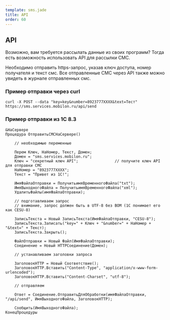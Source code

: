 ```yaml
--- 
template: sms.jade
title: API
order: 60
---
```


## API

Возможно, вам требуется рассылать данные из своих программ? Тогда есть возможность использовать API для рассылки СМС. 

Необходимо отправить https-запрос, указав ключ доступа, номер получателя и текст смс. Все отправленные СМС через API также можно увидеть в журнале отправленных смс. 

### Пример отправки через curl

`````
curl -X POST --data "key=key&number=8923777XXXX&text=Тест" https://sms.services.mobilon.ru/api/send

`````





### Пример отправки из 1С 8.3

`````
&НаСервере
Процедура ОтправитьСМСНаСервере()

    // необходимые переменные
    
    Перем Ключ, НаНомер, Текст, Домен;
    Домен = "sms.services.mobilon.ru";
    Ключ = "секретный ключ API";                // получите ключ API для отправки СМС
    НаНомер = "8923777XXXX";
    Текст = "Привет из 1С!";
                  
    ИмяФайлаОтправки = ПолучитьимяВременногоФайла("txt");
    ИмяВыходногоФайла = ПолучитьимяВременногоФайла("xml");
    УдалитьФайлы(имяФайлаОтправки);

    // подготавливаем запрос
    // внимание, запрос должен быть в UTF-8 без BOM (1C понимает его как CESU-8)

    ЗаписьТекста = Новый ЗаписьТекста(ИмяФайлаОтправки, "CESU-8");
    ЗаписьТекста.Записать("key=" + Ключ + "&number=" + НаНомер + "&text=" + Текст);
    ЗаписьТекста.Закрыть();          
   
    ФайлОтправки = Новый Файл(ИмяФайлаОтправки);
    Соединение = Новый HTTPСоединение(Домен);
   
    // устанавливаем заголовки запроса
    
    ЗаголовокHTTP = Новый Соответствие();
    ЗаголовокHTTP.Вставить("Content-Type", "application/x-www-form-urlencoded");
    ЗаголовокHTTP.Вставить("Content-Charset", "utf-8");
   
    // отправляем
    
    Ответ = Соединение.ОтправитьДляОбработки(имяФайлаОтправки, "/api/send", ИмяВыходногоФайла, ЗаголовокHTTP);
       
    Сообщить(ИмяВыходногоФайла);
КонецПроцедуры

`````
